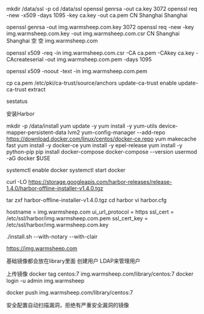 mkdir /data/ssl -p
cd /data/ssl
openssl genrsa -out ca.key 3072
openssl req -new -x509 -days 1095 -key ca.key -out ca.pem
CN
Shanghai
Shanghai

openssl genrsa -out img.warmsheep.com.key 3072
openssl req -new -key img.warmsheep.com.key -out img.warmsheep.com.csr
CN
Shanghai
Shanghai
空
空
img.warmsheep.com

openssl x509 -req -in img.warmsheep.com.csr -CA ca.pem -CAkey ca.key -CAcreateserial -out img.warmsheep.com.pem -days 1095

openssl x509 -noout -text -in img.warmsheep.com.pem

cp ca.pem /etc/pki/ca-trust/source/anchors
update-ca-trust enable
update-ca-trust extract

sestatus

安装Harbor

mkdir -p /data/install
yum update -y
yum install -y yum-utils device-mapper-persistent-data lvm2
yum-config-manager --add-repo https://download.docker.com/linux/centos/docker-ce.repo
yum makecache fast
yum install -y docker-ce
yum install -y epel-release
yum install -y python-pip
pip install docker-compose
docker-compose --version
usermod -aG docker $USE

systemctl enable docker
systemctl start docker

curl -LO https://storage.googleapis.com/harbor-releases/release-1.4.0/harbor-offline-installer-v1.4.0.tgz

tar zxf harbor-offline-installer-v1.4.0.tgz
cd harbor
vi harbor.cfg

hostname = img.warmsheep.com
ui_url_protocol = https
ssl_cert = /etc/ssl/harbor/img.warmsheep.com.pem
ssl_cert_key = /etc/ssl/harbor/img.warmsheep.com.key

./install.sh --with-notary --with-clair

https://img.warmsheep.com

基础镜像都会放在library里面
创建用户
LDAP来管理用户

上传镜像
docker tag centos:7 img.warmsheep.com/library/centos:7
docker login -u admin img.warmsheep

docker push img.warmsheep.com/library/centos:7

安全配置自动扫描漏洞，拒绝有严重安全漏洞的镜像
